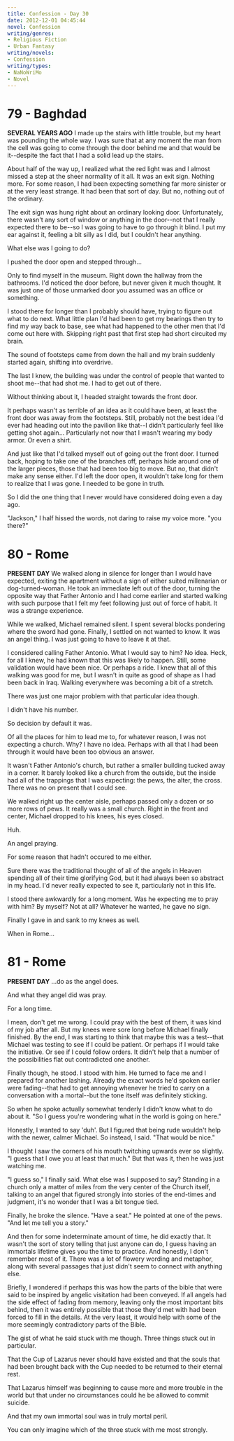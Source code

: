```yaml
---
title: Confession - Day 30
date: 2012-12-01 04:45:44
novel: Confession
writing/genres:
- Religious Fiction
- Urban Fantasy
writing/novels:
- Confession
writing/types:
- NaNoWriMo
- Novel
---
```

# 79 - Baghdad
**SEVERAL YEARS AGO**
I made up the stairs with little trouble, but my heart was pounding the whole way. I was sure that at any moment the man from the cell was going to come through the door behind me and that would be it--despite the fact that I had a solid lead up the stairs.

<!--more-->

About half of the way up, I realized what the red light was and I almost missed a step at the sheer normality of it all. It was an exit sign. Nothing more. For some reason, I had been expecting something far more sinister or at the very least strange. It had been that sort of day. But no, nothing out of the ordinary.

The exit sign was hung right about an ordinary looking door. Unfortunately, there wasn't any sort of window or anything in the door--not that I really expected there to be--so I was going to have to go through it blind. I put my ear against it, feeling a bit silly as I did, but I couldn't hear anything.

What else was I going to do?

I pushed the door open and stepped through...

Only to find myself in the museum. Right down the hallway from the bathrooms. I'd noticed the door before, but never given it much thought. It was just one of those unmarked door you assumed was an office or something.

I stood there for longer than I probably should have, trying to figure out what to do next. What little plan I'd had been to get my bearings then try to find my way back to base, see what had happened to the other men that I'd come out here with. Skipping right past that first step had short circuited my brain.

The sound of footsteps came from down the hall and my brain suddenly started again, shifting into overdrive.

The last I knew, the building was under the control of people that wanted to shoot me--that had shot me. I had to get out of there.

Without thinking about it, I headed straight towards the front door.

It perhaps wasn't as terrible of an idea as it could have been, at least the front door was away from the footsteps. Still, probably not the best idea I'd ever had heading out into the pavilion like that--I didn't particularly feel like getting shot again... Particularly not now that I wasn't wearing my body armor. Or even a shirt.

And just like that I'd talked myself out of going out the front door. I turned back, hoping to take one of the branches off, perhaps hide around one of the larger pieces, those that had been too big to move. But no, that didn't make any sense either. I'd left the door open, it wouldn't take long for them to realize that I was gone. I needed to be gone in truth.

So I did the one thing that I never would have considered doing even a day ago.

"Jackson," I half hissed the words, not daring to raise my voice more. "you there?"
# 80 - Rome
**PRESENT DAY**
We walked along in silence for longer than I would have expected, exiting the apartment without a sign of either suited millenarian or dog-turned-woman. He took an immediate left out of the door, turning the opposite way that Father Antonio and I had come earlier and started walking with such purpose that I felt my feet following just out of force of habit. It was a strange experience.

While we walked, Michael remained silent. I spent several blocks pondering where the sword had gone. Finally, I settled on not wanted to know. It was an angel thing. I was just going to have to leave it at that.

I considered calling Father Antonio. What I would say to him? No idea. Heck, for all I knew, he had known that this was likely to happen. Still, some validation would have been nice. Or perhaps a ride. I knew that all of this walking was good for me, but I wasn't in quite as good of shape as I had been back in Iraq. Walking everywhere was becoming a bit of a stretch.

There was just one major problem with that particular idea though.

I didn't have his number.

So decision by default it was.

Of all the places for him to lead me to, for whatever reason, I was not expecting a church. Why? I have no idea. Perhaps with all that I had been through it would have been too obvious an answer.

It wasn't Father Antonio's church, but rather a smaller building tucked away in a corner. It barely looked like a church from the outside, but the inside had all of the trappings that I was expecting: the pews, the alter, the cross. There was no on present that I could see.

We walked right up the center aisle, perhaps passed only a dozen or so more rows of pews. It really was a small church. Right in the front and center, Michael dropped to his knees, his eyes closed.

Huh.

An angel praying.

For some reason that hadn't occured to me either.

Sure there was the traditional thought of all of the angels in Heaven spending all of their time glorifying God, but it had always been so abstract in my head. I'd never really expected to see it, particularly not in this life.

I stood there awkwardly for a long moment. Was he expecting me to pray with him? By myself? Not at all? Whatever he wanted, he gave no sign.

Finally I gave in and sank to my knees as well.

When in Rome...
# 81 - Rome
**PRESENT DAY**
...do as the angel does.

And what they angel did was pray.

For a long time.

I mean, don't get me wrong. I could pray with the best of them, it was kind of my job after all. But my knees were sore long before Michael finally finished. By the end, I was starting to think that maybe this was a test--that Michael was testing to see if I could be patient. Or perhaps if I would take the initiative. Or see if I could follow orders. It didn't help that a number of the possibilities flat out contradicted one another.

Finally though, he stood. I stood with him. He turned to face me and I prepared for another lashing. Already the exact words he'd spoken earlier were fading--that had to get annoying whenever he tried to carry on a conversation with a mortal--but the tone itself was definitely sticking.

So when he spoke actually somewhat tenderly I didn't know what to do about it. "So I guess you're wondering what in the world is going on here."

Honestly, I wanted to say 'duh'. But I figured that being rude wouldn't help with the newer, calmer Michael. So instead, I said. "That would be nice."

I thought I saw the corners of his mouth twitching upwards ever so slightly. "I guess that I owe you at least that much." But that was it, then he was just watching me.

"I guess so," I finally said. What else was I supposed to say? Standing in a church only a matter of miles from the very center of the Church itself, talking to an angel that figured strongly into stories of the end-times and judgment, it's no wonder that I was a bit tongue tied.

Finally, he broke the silence. "Have a seat." He pointed at one of the pews. "And let me tell you a story."

And then for some indeterminate amount of time, he did exactly that. It wasn't the sort of story telling that just anyone can do, I guess having an immortals lifetime gives you the time to practice. And honestly, I don't remember most of it. There was a lot of flowery wording and metaphor, along with several passages that just didn't seem to connect with anything else.

Briefly, I wondered if perhaps this was how the parts of the bible that were said to be inspired by angelic visitation had been conveyed. If all angels had the side effect of fading from memory, leaving only the most important bits behind, then it was entirely possible that those they'd met with had been forced to fill in the details. At the very least, it would help with some of the more seemingly contradictory parts of the Bible.

The gist of what he said stuck with me though. Three things stuck out in particular.

That the Cup of Lazarus never should have existed and that the souls that had been brought back with the Cup needed to be returned to their eternal rest.

That Lazarus himself was beginning to cause more and more trouble in the world but that under no circumstances could he be allowed to commit suicide.

And that my own immortal soul was in truly mortal peril.

You can only imagine which of the three stuck with me most strongly.